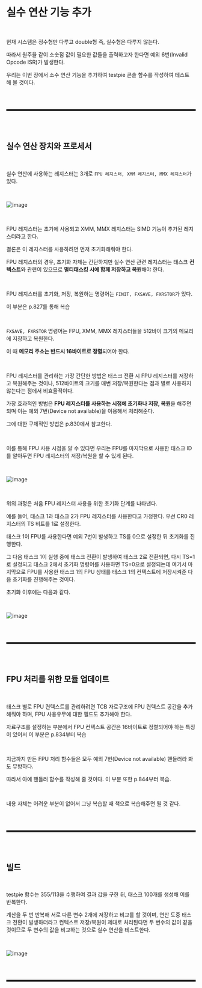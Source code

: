 # 실수 연산 기능 추가

<br>

현재 시스템은 정수형만 다루고 double형 즉, 실수형은 다루지 않는다.

따라서 원주율 같이 소숫점 값이 필요한 값들을 출력하고자 한다면 예외 6번(Invalid Opcode ISR)가 발생한다.

우리는 이번 장에서 소수 연산 기능을 추가하여 testpie 콘솔 함수를 작성하여 테스트 해 볼 것이다.

<br><br>
<hr style="border: 2px solid;">
<br><br>

## 실수 연산 장치와 프로세서

<br>

실수 연산에 사용하는 레지스터는 3개로 ```FPU 레지스터, XMM 레지스터, MMX 레지스터```가 있다.

<br>

![image](https://user-images.githubusercontent.com/52172169/203735466-b063ccc1-3a3b-4a60-99e3-7d6cbb0264ca.png)

<br>

FPU 레지스터는 초기에 사용되고 XMM, MMX 레지스터는 SIMD 기능이 추가된 레지스터라고 한다.

결론은 이 레지스터를 사용하려면 먼저 초기화해줘야 한다.

FPU 레지스터의 경우, 초기화 자체는 간단하지만 실수 연산 관련 레지스터는 태스크 **컨텍스트**와 관련이 있으므로 **멀티태스킹 시에 함께 저장하고 복원**해야 한다. 

<br>

FPU 레지스터를 초기화, 저장, 복원하는 명령어는 ```FINIT, FXSAVE, FXRSTOR```가 있다.

이 부분은 p.827를 통해 복습

<br>

```FXSAVE, FXRSTOR``` 명령어는 FPU, XMM, MMX 레지스터들을 512바이 크기의 메모리에 저장하고 복원한다.

이 때 **메모리 주소는 반드시 16바이트로 정렬**되어야 한다.

<br>

FPU 레지스터를 관리하는 가장 간단한 방법은 태스크 전환 시 FPU 레지스터를 저장하고 복원해주는 것이나, 512바이트의 크기를 매번 저장/복원한다는 점과 별로 사용하지 않는다는 점에서 비효율적이다.

가장 효과적인 방법은 **FPU 레지스터를 사용하는 시점에 초기화나 저장, 복원**을 해주면 되며 이는 예외 7번(Device not available)을 이용해서 처리해준다.

그에 대한 구체적인 방법은 p.830에서 참고한다.

<br>

이를 통해 FPU 사용 시점을 알 수 있다면 우리는 FPU를 마지막으로 사용한 태스크 ID를 알아두면 FPU 레지스터의 저장/복원을 할 수 있게 된다.

<br>

![image](https://user-images.githubusercontent.com/52172169/203815040-f202b77e-48f5-42f5-86be-cc7d812f9795.png)

<br>

위의 과정은 처음 FPU 레지스터 사용을 위한 초기화 단계를 나타낸다.

예를 들어, 태스크 1과 태스크 2가 FPU 레지스터를 사용한다고 가정한다. 우선 CR0 레지스터의 TS 비트를 1로 설정한다.

태스크 1이 FPU를 사용한다면 예외 7번이 발생하고 TS를 0으로 설정한 뒤 초기화를 진행한다.

그 다음 태스크 1이 실행 중에 태스크 전환이 발생하여 태스크 2로 전환되면, 다시 TS=1로 설정되고 태스크 2에서 초기화 명령어를 사용하면 TS=0으로 설정되는데 여기서 마지막으로 FPU를 사용한 태스크 1의 FPU 상태를 태스크 1의 컨텍스트에 저장시켜준 다음 초기화를 진행해주는 것이다.

초기화 이후에는 다음과 같다.

<br>

![image](https://user-images.githubusercontent.com/52172169/203815832-e877868f-d9fa-4d4d-ac11-07d944cbe810.png)

<br><br>
<hr style="border: 2px solid;">
<br><br>

## FPU 처리를 위한 모듈 업데이트

<br>

태스크 별로 FPU 컨텍스트를 관리하려면 TCB 자료구조에 FPU 컨텍스트 공간을 추가해줘야 하며, FPU 사용유무에 대한 필드도 추가해야 한다.

자료구조를 설정하는 부분에서 FPU 컨텍스트 공간은 16바이트로 정렬되어야 하는 특징이 있어서 이 부분은 p.834부터 복습

<br>

지금까지 만든 FPU 처리 함수들은 모두 예외 7번(Device not available) 핸들러라 봐도 무방하다.

따라서 아예 핸들러 함수를 작성해 줄 것이다. 이 부분 또한 p.844부터 복습.

<br>

내용 자체는 어려운 부분이 없어서 그냥 복습할 때 책으로 복습해주면 될 것 같다.

<br><br>
<hr style="border: 2px solid;">
<br><br>

## 빌드

<br>

testpie 함수는 355/113을 수행하여 결과 값을 구한 뒤, 태스크 100개를 생성해 이를 반복한다.

계산을 두 번 반복해 서로 다른 변수 2개에 저장하고 비교를 할 것이며, 연산 도중 태스크 전환이 발생하더라고 컨텍스트 저장/복원이 제대로 처리된다면 두 변수의 값이 같을 것이므로 두 변수의 값을 비교하는 것으로 실수 연산을 테스트한다.

<br>

![image](https://user-images.githubusercontent.com/52172169/203916450-f9ef38e0-3a07-4727-86a2-370fe5073892.png)

<br><br>
<hr style="border: 2px solid;">
<br><br>
